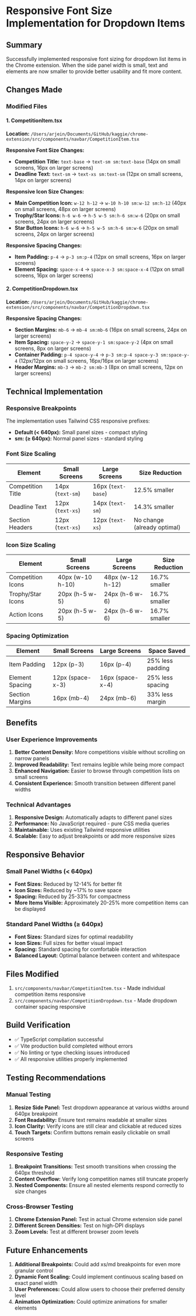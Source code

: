 # Responsive Font Size Implementation for Dropdown Items

## Summary
Successfully implemented responsive font sizing for dropdown list items in the Chrome extension. When the side panel width is small, text and elements are now smaller to provide better usability and fit more content.

## Changes Made

### Modified Files

#### 1. CompetitionItem.tsx
**Location:** `/Users/arjein/Documents/GitHub/kaggie/chrome-extension/src/components/navbar/CompetitionItem.tsx`

**Responsive Font Size Changes:**
- **Competition Title:** `text-base` → `text-sm sm:text-base` (14px on small screens, 16px on larger screens)
- **Deadline Text:** `text-sm` → `text-xs sm:text-sm` (12px on small screens, 14px on larger screens)

**Responsive Icon Size Changes:**
- **Main Competition Icon:** `w-12 h-12` → `w-10 h-10 sm:w-12 sm:h-12` (40px on small screens, 48px on larger screens)
- **Trophy/Star Icons:** `h-6 w-6` → `h-5 w-5 sm:h-6 sm:w-6` (20px on small screens, 24px on larger screens)
- **Star Button Icons:** `h-6 w-6` → `h-5 w-5 sm:h-6 sm:w-6` (20px on small screens, 24px on larger screens)

**Responsive Spacing Changes:**
- **Item Padding:** `p-4` → `p-3 sm:p-4` (12px on small screens, 16px on larger screens)
- **Element Spacing:** `space-x-4` → `space-x-3 sm:space-x-4` (12px on small screens, 16px on larger screens)

#### 2. CompetitionDropdown.tsx
**Location:** `/Users/arjein/Documents/GitHub/kaggie/chrome-extension/src/components/navbar/CompetitionDropdown.tsx`

**Responsive Spacing Changes:**
- **Section Margins:** `mb-6` → `mb-4 sm:mb-6` (16px on small screens, 24px on larger screens)
- **Item Spacing:** `space-y-2` → `space-y-1 sm:space-y-2` (4px on small screens, 8px on larger screens)
- **Container Padding:** `p-4 space-y-4` → `p-3 sm:p-4 space-y-3 sm:space-y-4` (12px/12px on small screens, 16px/16px on larger screens)
- **Header Margins:** `mb-3` → `mb-2 sm:mb-3` (8px on small screens, 12px on larger screens)

## Technical Implementation

### Responsive Breakpoints
The implementation uses Tailwind CSS responsive prefixes:
- **Default (< 640px):** Small panel sizes - compact styling
- **sm: (≥ 640px):** Normal panel sizes - standard styling

### Font Size Scaling
| Element | Small Screens | Large Screens | Size Reduction |
|---------|---------------|---------------|----------------|
| Competition Title | 14px (`text-sm`) | 16px (`text-base`) | 12.5% smaller |
| Deadline Text | 12px (`text-xs`) | 14px (`text-sm`) | 14.3% smaller |
| Section Headers | 12px (`text-xs`) | 12px (`text-xs`) | No change (already optimal) |

### Icon Size Scaling
| Element | Small Screens | Large Screens | Size Reduction |
|---------|---------------|---------------|----------------|
| Competition Icons | 40px (w-10 h-10) | 48px (w-12 h-12) | 16.7% smaller |
| Trophy/Star Icons | 20px (h-5 w-5) | 24px (h-6 w-6) | 16.7% smaller |
| Action Icons | 20px (h-5 w-5) | 24px (h-6 w-6) | 16.7% smaller |

### Spacing Optimization
| Element | Small Screens | Large Screens | Space Saved |
|---------|---------------|---------------|-------------|
| Item Padding | 12px (p-3) | 16px (p-4) | 25% less padding |
| Element Spacing | 12px (space-x-3) | 16px (space-x-4) | 25% less spacing |
| Section Margins | 16px (mb-4) | 24px (mb-6) | 33% less margin |

## Benefits

### User Experience Improvements
1. **Better Content Density:** More competitions visible without scrolling on narrow panels
2. **Improved Readability:** Text remains legible while being more compact
3. **Enhanced Navigation:** Easier to browse through competition lists on small screens
4. **Consistent Experience:** Smooth transition between different panel widths

### Technical Advantages
1. **Responsive Design:** Automatically adapts to different panel sizes
2. **Performance:** No JavaScript required - pure CSS media queries
3. **Maintainable:** Uses existing Tailwind responsive utilities
4. **Scalable:** Easy to adjust breakpoints or add more responsive sizes

## Responsive Behavior

### Small Panel Widths (< 640px)
- **Font Sizes:** Reduced by 12-14% for better fit
- **Icon Sizes:** Reduced by ~17% to save space
- **Spacing:** Reduced by 25-33% for compactness
- **More Items Visible:** Approximately 20-25% more competition items can be displayed

### Standard Panel Widths (≥ 640px)
- **Font Sizes:** Standard sizes for optimal readability
- **Icon Sizes:** Full sizes for better visual impact
- **Spacing:** Standard spacing for comfortable interaction
- **Balanced Layout:** Optimal balance between content and whitespace

## Files Modified
1. `src/components/navbar/CompetitionItem.tsx` - Made individual competition items responsive
2. `src/components/navbar/CompetitionDropdown.tsx` - Made dropdown container spacing responsive

## Build Verification
- ✅ TypeScript compilation successful
- ✅ Vite production build completed without errors
- ✅ No linting or type checking issues introduced
- ✅ All responsive utilities properly implemented

## Testing Recommendations

### Manual Testing
1. **Resize Side Panel:** Test dropdown appearance at various widths around 640px breakpoint
2. **Font Readability:** Ensure text remains readable at smaller sizes
3. **Icon Clarity:** Verify icons are still clear and clickable at reduced sizes
4. **Touch Targets:** Confirm buttons remain easily clickable on small screens

### Responsive Testing
1. **Breakpoint Transitions:** Test smooth transitions when crossing the 640px threshold
2. **Content Overflow:** Verify long competition names still truncate properly
3. **Nested Components:** Ensure all nested elements respond correctly to size changes

### Cross-Browser Testing
1. **Chrome Extension Panel:** Test in actual Chrome extension side panel
2. **Different Screen Densities:** Test on high-DPI displays
3. **Zoom Levels:** Test at different browser zoom levels

## Future Enhancements
1. **Additional Breakpoints:** Could add xs/md breakpoints for even more granular control
2. **Dynamic Font Scaling:** Could implement continuous scaling based on exact panel width
3. **User Preferences:** Could allow users to choose their preferred density level
4. **Animation Optimization:** Could optimize animations for smaller elements
